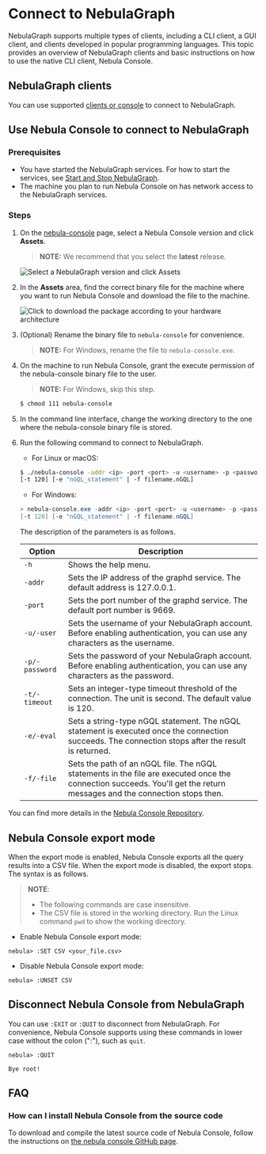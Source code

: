# Connect to NebulaGraph

NebulaGraph supports multiple types of clients, including a CLI client, a GUI client, and clients developed in popular programming languages. This topic provides an overview of NebulaGraph clients and basic instructions on how to use the native CLI client, Nebula Console.

## NebulaGraph clients

You can use supported [clients or console](./6.useful-links.md) to connect to NebulaGraph.

<!-- TODO cloud service can't be provided together with v2.0.0.
If you don't have a NebulaGraph database yet, we recommend that you try the cloud service. [NebulaGraph Cloud Service](https://www.nebula-cloud.io/) supports on-demand deployment and fast building, and uses NebulaGraph Studio as its default client.
-->

## Use Nebula Console to connect to NebulaGraph

### Prerequisites

* You have started the NebulaGraph services. For how to start the services, see [Start and Stop NebulaGraph](./5.start-stop-service.md).
* The machine you plan to run Nebula Console on has network access to the NebulaGraph services.

### Steps

1. On the [nebula-console](https://github.com/vesoft-inc/nebula-console/releases "the nebula-console Releases page") page, select a Nebula Console version and click **Assets**.

    > **NOTE:** We recommend that you select the **latest** release.

    ![Select a NebulaGraph version and click **Assets**](https://docs-cdn.nebula-graph.com.cn/docs-2.0/2.quick-start/nebula-console-releases-1.png "Click Assets to show the available NebulaGraph binary files")

2. In the **Assets** area, find the correct binary file for the machine where you want to run Nebula Console and download the file to the machine.

    ![Click to download the package according to your hardware architecture](https://docs-cdn.nebula-graph.com.cn/docs-2.0/2.quick-start/nebula-console-releases-2-1.png "Click the package name to download it")

3. (Optional) Rename the binary file to `nebula-console` for convenience.

    >**NOTE:** For Windows, rename the file to `nebula-console.exe`.

4. On the machine to run Nebula Console, grant the execute permission of the nebula-console binary file to the user.

    >**NOTE:** For Windows, skip this step.

    ```bash
    $ chmod 111 nebula-console
    ```

5. In the command line interface, change the working directory to the one where the nebula-console binary file is stored.

6. Run the following command to connect to NebulaGraph.

    * For Linux or macOS:

    ```bash
    $ ./nebula-console -addr <ip> -port <port> -u <username> -p <password>
    [-t 120] [-e "nGQL_statement" | -f filename.nGQL]
    ```

    * For Windows:

    ```powershell
    > nebula-console.exe -addr <ip> -port <port> -u <username> -p <password>
    [-t 120] [-e "nGQL_statement" | -f filename.nGQL]
    ```

    The description of the parameters is as follows.

    | Option | Description |
    | - | - |
    | `-h` | Shows the help menu. |
    | `-addr` | Sets the IP address of the graphd service. The default address is 127.0.0.1. |
    | `-port` | Sets the port number of the graphd service. The default port number is 9669.<!-- If you have deployed NebulaGraph in a docker container but Nebula Console is working outside the container, check the [source port](2.deploy-nebula-graph-with-docker-compose.md/#check_the_nebula_graph_service_status_and_port) of any nebula-graphd process and use it for connection. -->|
    | `-u/-user` | Sets the username of your NebulaGraph account. Before enabling authentication, you can use any characters as the username. |
    | `-p/-password` | Sets the password of your NebulaGraph account. Before enabling authentication, you can use any characters as the password. |
    | `-t/-timeout`  | Sets an integer-type timeout threshold of the connection. The unit is second. The default value is 120. |
    | `-e/-eval` | Sets a string-type nGQL statement. The nGQL statement is executed once the connection succeeds. The connection stops after the result is returned. |
    | `-f/-file` | Sets the path of an nGQL file. The nGQL statements in the file are executed once the connection succeeds. You'll get the return messages and the connection stops then. |

You can find more details in the [Nebula Console Repository](https://github.com/vesoft-inc/nebula-console/tree/v2.0.0-ga).

## Nebula Console export mode

When the export mode is enabled, Nebula Console exports all the query results into a CSV file. When the export mode is disabled, the export stops. The syntax is as follows.

> **NOTE**:
>
> * The following commands are case insensitive.
> * The CSV file is stored in the working directory. Run the Linux command `pwd` to show the working directory.

* Enable Nebula Console export mode:

```ngql
nebula> :SET CSV <your_file.csv>
```

* Disable Nebula Console export mode:

```ngql
nebula> :UNSET CSV
```

## Disconnect Nebula Console from NebulaGraph

You can use `:EXIT` or `:QUIT` to disconnect from NebulaGraph. For convenience, Nebula Console supports using these commands in lower case without the colon (":"), such as `quit`.

```ngql
nebula> :QUIT

Bye root!
```

## FAQ

### How can I install Nebula Console from the source code

To download and compile the latest source code of Nebula Console, follow the instructions on [the nebula console GitHub page](https://github.com/vesoft-inc/nebula-console#build-nebula-graph-console).

